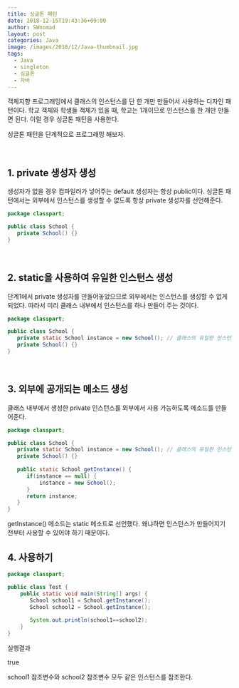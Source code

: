 ```yaml
---
title: 싱글톤 패턴
date: 2018-12-15T19:43:36+09:00
author: SWnomad
layout: post
categories: Java
image: /images/2018/12/Java-thumbnail.jpg
tags:
  - Java
  - singleton
  - 싱글톤
  - 자바
---
```

객체지향 프로그래밍에서 클래스의 인스턴스를 단 한 개만 만들어서 사용하는 디자인 패턴이다. 학교 객체와 학생들 객체가 있을 때, 학교는 1개이므로 인스턴스를 한 개만 만들면 된다. 이럴 경우 싱글톤 패턴을 사용한다.

싱글톤 패턴을 단계적으로 프로그래밍 해보자.

&nbsp;

## 1. private 생성자 생성

생성자가 없을 경우 컴파일러가 넣어주는 default 생성자는 항상 public이다. 싱글톤 패턴에서는 외부에서 인스턴스를 생성할 수 없도록 항상 private 생성자를 선언해준다.

~~~ java
package classpart;

public class School {
   private School() {}
}
~~~

&nbsp;

## 2. static을 사용하여 유일한 인스턴스 생성

단계1에서 private 생성자를 만들어놓았으므로 외부에서는 인스턴스를 생성할 수 없게 되었다. 따라서 미리 클래스 내부에서 인스턴스를 하나 만들어 주는 것이다.

~~~ java
package classpart;

public class School {
   private static School instance = new School(); // 클래스의 유일한 인스턴스
   private School() {}
}
~~~

&nbsp;

## 3. 외부에 공개되는 메소드 생성

클래스 내부에서 생성한 private 인스턴스를 외부에서 사용 가능하도록 메소드를 만들어준다.

~~~ java
package classpart;

public class School {
   private static School instance = new School(); // 클래스의 유일한 인스턴스
   private School() {}
   
   public static School getInstance() {
      if(instance == null) {
          instance = new School();
      }
      return instance;
   }
}
~~~

getInstance() 메소드는 static 메소드로 선언했다. 왜냐하면 인스턴스가 만들어지기 전부터 사용할 수 있어야 하기 때문이다.

## 4. 사용하기

~~~ java
package classpart;

public class Test {
    public static void main(String[] args) {
       School school1 = School.getInstance();
       School school2 = School.getInstance();
       
       System.out.println(school1==school2);
    }
}
~~~

실행결과

true

school1 참조변수와 school2 참조변수 모두 같은 인스턴스를 참조한다.